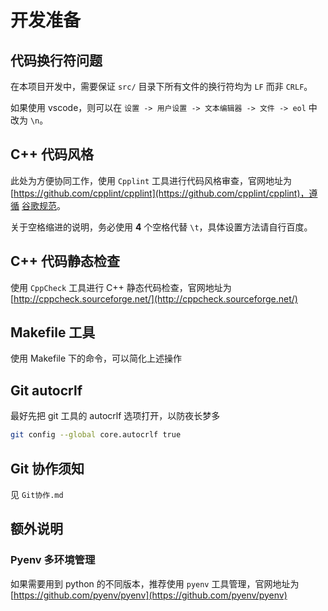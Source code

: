 # 开发准备

## 代码换行符问题

在本项目开发中，需要保证 `src/` 目录下所有文件的换行符均为 `LF` 而非 `CRLF`。

如果使用 vscode，则可以在 `设置 -> 用户设置 -> 文本编辑器 -> 文件 -> eol` 中改为 `\n`。

## C++ 代码风格

此处为方便协同工作，使用 `Cpplint` 工具进行代码风格审查，官网地址为 [https://github.com/cpplint/cpplint](https://github.com/cpplint/cpplint)，遵循 [谷歌规范](https://google.github.io/styleguide/cppguide.html)。

关于空格缩进的说明，务必使用 **4** 个空格代替 `\t`，具体设置方法请自行百度。

## C++ 代码静态检查

使用 `CppCheck` 工具进行 C++ 静态代码检查，官网地址为 [http://cppcheck.sourceforge.net/](http://cppcheck.sourceforge.net/)

## Makefile 工具

使用 Makefile 下的命令，可以简化上述操作

## Git autocrlf

最好先把 git 工具的 autocrlf 选项打开，以防夜长梦多

```bash
git config --global core.autocrlf true
```

## Git 协作须知

见 `Git协作.md`

## 额外说明

### Pyenv 多环境管理

如果需要用到 python 的不同版本，推荐使用 `pyenv` 工具管理，官网地址为 [https://github.com/pyenv/pyenv](https://github.com/pyenv/pyenv)